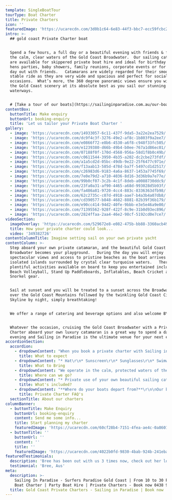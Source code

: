 ```yaml
---
template: SingleBoatTour
tourType: Boat Charter
title: Private Charters
icon: ''
featuredImage: 'https://ucarecdn.com/3d0b1c64-6e83-44f3-bbc7-ecc59fcbc23b/'
intro: >-
  ## gold coast Private Charter boat


  Spend a few hours, a full day or a beautiful evening with friends & family on
  the calm, clear waters of the Gold Coast Broadwater.  Our sailing catamarans
  are available for skippered private boat hire and ideal for birthday parties,
  hens parties, baby showers, family reunions, corporate events or for a unique
  day out with friends.   Catamarans are widely regarded for their smooth and
  stable ride as they are very wide and spacious and perfect for social
  occasions.  What’s more, the 360 degree panoramic views ensure you will enjoy
  the Gold Coast scenery at its absolute best as you sail our stunning
  waterways.


  # [Take a tour of our boats](https://sailinginparadise.com.au/our-boats/)
contentBox:
  buttonTitle: Make enquiry
  buttonUrl: booking-enquiry
  title: 'Let us tailor your Private Boat Charter '
gallery:
  - image: 'https://ucarecdn.com/14933057-6c11-437f-9da5-3a22e2ea7529/'
  - image: 'https://ucarecdn.com/dc9f4c3f-3276-49e2-af8c-1b803f9a2ee7/'
  - image: 'https://ucarecdn.com/e0866f72-e8b6-4530-a6f8-c948f33fc505/'
  - image: 'https://ucarecdn.com/e1239380-d66b-49b4-b0ee-767a1d86ec01/'
  - image: 'https://ucarecdn.com/07188f0f-170d-4568-956a-58d1f8b0c49b/'
  - image: 'https://ucarecdn.com/c0611544-3950-4b35-a202-dc2cbe273fdf/'
  - image: 'https://ucarecdn.com/a1a5cd2d-05bc-49db-9e22-25f6477c971e/'
  - image: 'https://ucarecdn.com/f13aab13-585d-478d-ba7f-5497cd1d2517/'
  - image: 'https://ucarecdn.com/c26983d6-9183-4a6a-8637-1453a7745f69/'
  - image: 'https://ucarecdn.com/7e0e79d2-a710-4036-8d16-3d36b9a7e77e/'
  - image: 'https://ucarecdn.com/99b0cf07-3c2b-4c1f-8deb-a0088730ddc9/'
  - image: 'https://ucarecdn.com/23fa0a31-af90-4465-a68d-993028d5b93f/'
  - image: 'https://ucarecdn.com/fa486a81-9720-4cc4-883c-8336363dfb98/'
  - image: 'https://ucarecdn.com/62c2735c-c07d-4918-aae7-b4a3b4a07db8/'
  - image: 'https://ucarecdn.com/cd390577-b848-4682-8881-82b39f36b179/'
  - image: 'https://ucarecdn.com/e90cc414-94d2-40fe-9bbb-e3e5e46a9e00/'
  - image: 'https://ucarecdn.com/71395562-928f-422f-8c9e-31b0d93ec896/'
  - image: 'https://ucarecdn.com/2824ffaa-2aa4-46e2-98cf-5192cd0e7ce7/'
videoSection:
  imageOverlay: 'https://ucarecdn.com/529672e8-e082-475b-bb88-3360acb4912e/'
  title: How your private charter could look...
  video: '349382726'
contentColumnTitle: Imagine setting sail on your own private yacht
contentColumn: >-
  Step aboard your own private catamaran, and the beautiful Gold Coast
  Broadwater becomes your playground.   During the day you will enjoy
  spectacular views and access to pristine beaches as the boat arrives at
  isolated islands surrounded by crystal clear turquoise waters.   There are
  plentiful activities available on board to keep you entertained including
  Beach Volleyball, Stand Up Paddleboards, Inflatables, Beach Cricket and
  Snorkel gear.  


  Sail at sunset and you will be treated to a sunset across the Broadwater and
  over the Gold Coast Mountains followed by the twinkling Gold Coast City
  Skyline by night, simply breathtaking!


  We offer a range of catering and beverage options and also welcome BYO.  


  Whatever the occasion, cruising the Gold Coast Broadwater with a Private Boat
  Charter aboard your own luxury catamaran is a great way to spend a day or
  evening and Sailing in Paradise is the ultimate venue for your next event.
accordionSection:
  accordion:
    - dropdownContent: "When you book a private charter with Sailing in Paradise you can expect a quality of service from years of experience in the industry but most of all your can expect a fun day (or evening) on the water that your group will love.\r\n\nFrom your initial enquiry, we aim to make the booking process as simple as possible for you, offering a variety of optional extras including catering, beverages, motorised watersports should you wish to book them. But none of this is obligatory, we also welcome BYO.\r\n\nWe offer a personalised and customised service so if you have any questions or special requirements please feel free to reach out to our team and we will do our best to accommodate you."
      title: What to expect
    - dropdownContent: "* Hat\r\n* Sunscreen\r\n* Sunglasses\r\n* Swimwear\r\n* Towel\r\n* Jacket on cooler days\r\n* Camera\r\n* Easily removable shoes\n* Food and drinks if you wish to BYO"
      title: What to Bring
    - dropdownContent: "We operate in the calm, protected waters of the Gold Coast Broadwater. Where to go very much depends on what you would like to do and how long your boat charter is for so please feel free to discuss this with our team. In a 3 hour charter during the day our guests usually love a swim stop at Wavebreak Island where you can enjoy the range of island activities on board. Your skipper can make recommendations on the day, if you don't wish to swim you could also go up and sail around the millionaires mansions at Sovereign Islands.\r\n\nIn the evening we usually recommend sailing north to watch the sunset and returning to the southern part of the Broadwater to see the city lights after dark which are just beautiful."
      title: Where can we go?
    - dropdownContent: "* Private use of your own beautiful sailing catamaran for 3 to 6 hours.\r\n* Skipper plus 1 crew, (our crew are heaps of fun and have a laid-back yet professional nature) we promise you will love them, Check out our-crew page to meet the gang!\r\n* Island Activities for day charters incl. Stand up Paddle Boards, beach games and cute inflatables\r\n* Use of tablet with premium spotify and sound system on board\r\n* Use of small marine BBQ if required\r\n* Use of large eskies (ice supplied)\r\n* Instaworthy Memento Photos taken by our crew\r\n* Lots of FUN!!"
      title: What's included?
    - dropdownContent: "**Where do your boats depart from?**\r\n\nOur boats are berthed at D9 and D10 at Marina Mirage. Please see the 'contact us' page on our website www.sailinginparadise.com.au for further details and a map. Marina Mirage is about 10 mins from Surfers and 15 mins from Broadbeach.\r\n\n\r\n\n**Where can I park?**\r\n\nThere is plentiful free parking underneath the Marina Mirage Shopping Centre which you are permitted to use.\r\n\n\r****\n\n**What about other transport options?**\r\n\nThere are lots of ways to get to the boat! The most popular (and cost effective/convenient) if often via Maxi Taxis.\r\n\n\r\n\n**Are your charters suitable for children?**\r\n\nAbsolutely! We love having kids on board and our crew will often try and include them in the sailing and driving the boat. We also carry a range of beach games suitable for kids including buckets and spades for the littlest family members. The wide and spacious deck area also make the boats wonderful for kids, of course you are always careful with children when it comes to being on the water but as boats go our catamarans would be some of the most family friendly around. Please feel free to contact our team if you have any questions about which boat may be best for your family.\r\n\n\r\n\n**Can I BYO food and drink?**\r\n\nYes if you would like to bring your own food and drinks on board that is completely fine.\r\n\n\r\n\n**I am short on time can you please help me out with catering/drinks?**\r\n\nYes, we also offer catering and drinks service for your convenience. Please request our full catering list as advance bookings are required. We offer a range of catering options from grazing boards, to tapas and private chefs.\r\n\n\r\n\n**Do you have Eskies on board?**\r\n\nYes we do and we also provide ice. The eskies are very large and can be used for food or drink.\r\n\n\r\n\n**Will I get seasick?**\r\n\nNope. We operate in the calm, protected waters of the Gold Coast Broadwater. We do not go offshore (into the open ocean) so we do not experience large waves. Our catamarans are very stable, and do not have the same side to side rocking motion as experienced by single hull vessels so you won't get seasick :-).\r\n\n\r\n\n**What happens if it rains?**\r\n\nFirst of all remember...a little rain doesn't stop a great time on our boats especially in the warm Gold Coast endless summer... But do rest assured that we have a very generous wet weather policy as we want you to enjoy your time on board the boat, so if there is torrential rain or storms at the time you will be able to cancel or reschedule your cruise. Please see the full booking policy provided with your invoice for full details or contact our team."
      title: Private Charter FAQ's
  sectionTitle: About our charters
columnBanner:
  - buttonTitle: Make Enquiry
    buttonUrl: booking-enquiry
    content: Send me some info...
    title: Start planning my charter
    featuredImage: 'https://ucarecdn.com/60cf28b4-7151-4fea-ae4c-0a8601e88000/'
  - buttonTitle: ''
    buttonUrl: ''
    content: ''
    title: ''
    featuredImage: 'https://ucarecdn.com/4022b0fd-9830-4bab-924b-241eba6926c8/'
featuredTestimonials:
  description: 'Bree has been out with us 3 times now, check out her lovely review here...'
  testimonial: 'Bree, Aus'
meta:
  description: >-
    Sailing In Paradise - Surfers Paradise Gold Coast | From 10 to 30 People |
    Boat Charter | Party Boat Hire | Private Charters - Book now 0438 915 222.
  title: Gold Coast Private Charters - Sailing in Paradise | Book now
---
```


